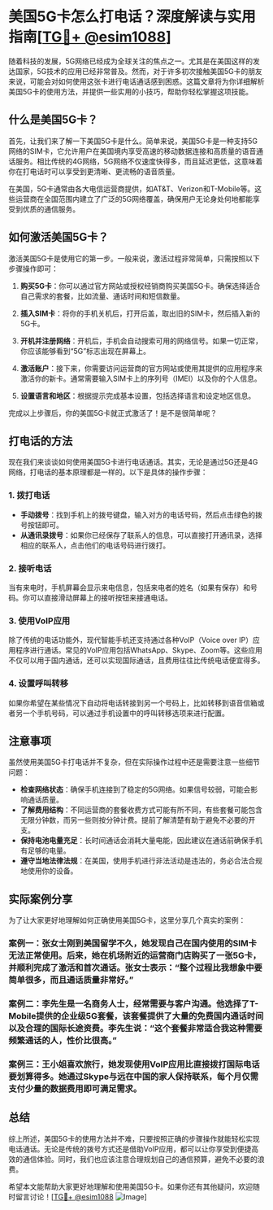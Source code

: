 # 美国5G卡怎么打电话？深度解读与实用指南[[TG💪+ @esim1088](https://t.me/s/esim1088)]

随着科技的发展，5G网络已经成为全球关注的焦点之一。尤其是在美国这样的发达国家，5G技术的应用已经非常普及。然而，对于许多初次接触美国5G卡的朋友来说，可能会对如何使用这张卡进行电话通话感到困惑。这篇文章将为你详细解析美国5G卡的使用方法，并提供一些实用的小技巧，帮助你轻松掌握这项技能。

## 什么是美国5G卡？

首先，让我们来了解一下美国5G卡是什么。简单来说，美国5G卡是一种支持5G网络的SIM卡，它允许用户在美国境内享受高速的移动数据连接和高质量的语音通话服务。相比传统的4G网络，5G网络不仅速度快得多，而且延迟更低，这意味着你在打电话时可以享受到更清晰、更流畅的语音质量。

在美国，5G卡通常由各大电信运营商提供，如AT&T、Verizon和T-Mobile等。这些运营商在全国范围内建立了广泛的5G网络覆盖，确保用户无论身处何地都能享受到优质的通信服务。

## 如何激活美国5G卡？

激活美国5G卡是使用它的第一步。一般来说，激活过程非常简单，只需按照以下步骤操作即可：

1. **购买5G卡**：你可以通过官方网站或授权经销商购买美国5G卡。确保选择适合自己需求的套餐，比如流量、通话时间和短信数量。

2. **插入SIM卡**：将你的手机关机后，打开后盖，取出旧的SIM卡，然后插入新的5G卡。

3. **开机并注册网络**：开机后，手机会自动搜索可用的网络信号。如果一切正常，你应该能够看到“5G”标志出现在屏幕上。

4. **激活账户**：接下来，你需要访问运营商的官方网站或使用其提供的应用程序来激活你的新卡。通常需要输入SIM卡上的序列号（IMEI）以及你的个人信息。

5. **设置语言和地区**：根据提示完成基本设置，包括选择语言和设定地区信息。

完成以上步骤后，你的美国5G卡就正式激活了！是不是很简单呢？

## 打电话的方法

现在我们来谈谈如何使用美国5G卡进行电话通话。其实，无论是通过5G还是4G网络，打电话的基本原理都是一样的。以下是具体的操作步骤：

### 1. 拨打电话

- **手动拨号**：找到手机上的拨号键盘，输入对方的电话号码，然后点击绿色的拨号按钮即可。
- **从通讯录拨号**：如果你已经保存了联系人的信息，可以直接打开通讯录，选择相应的联系人，点击他们的电话号码进行拨打。

### 2. 接听电话

当有来电时，手机屏幕会显示来电信息，包括来电者的姓名（如果有保存）和号码。你可以直接滑动屏幕上的接听按钮来接通电话。

### 3. 使用VoIP应用

除了传统的电话功能外，现代智能手机还支持通过各种VoIP（Voice over IP）应用程序进行通话。常见的VoIP应用包括WhatsApp、Skype、Zoom等。这些应用不仅可以用于国内通话，还可以实现国际通话，且费用往往比传统电话便宜得多。

### 4. 设置呼叫转移

如果你希望在某些情况下自动将电话转接到另一个号码上，比如转移到语音信箱或者另一个手机号码，可以通过手机设置中的呼叫转移选项来进行配置。

## 注意事项

虽然使用美国5G卡打电话并不复杂，但在实际操作过程中还是需要注意一些细节问题：

- **检查网络状态**：确保手机连接到了稳定的5G网络。如果信号较弱，可能会影响通话质量。
- **了解费用结构**：不同运营商的套餐收费方式可能有所不同，有些套餐可能包含无限分钟数，而另一些则按分钟计费。提前了解清楚有助于避免不必要的开支。
- **保持电池电量充足**：长时间通话会消耗大量电能，因此建议在通话前确保手机有足够的电量。
- **遵守当地法律法规**：在美国，使用手机进行非法活动是违法的，务必合法合规地使用你的设备。

## 实际案例分享

为了让大家更好地理解如何正确使用美国5G卡，这里分享几个真实的案例：

### 案例一：张女士刚到美国留学不久，她发现自己在国内使用的SIM卡无法正常使用。后来，她在机场附近的运营商门店购买了一张5G卡，并顺利完成了激活和首次通话。张女士表示：“整个过程比我想象中要简单很多，而且通话质量非常好。”

### 案例二：李先生是一名商务人士，经常需要与客户沟通。他选择了T-Mobile提供的企业级5G套餐，该套餐提供了大量的免费国内通话时间以及合理的国际长途资费。李先生说：“这个套餐非常适合我这种需要频繁通话的人，性价比很高。”

### 案例三：王小姐喜欢旅行，她发现使用VoIP应用比直接拨打国际电话要划算得多。她通过Skype与远在中国的家人保持联系，每个月仅需支付少量的数据费用即可满足需求。

## 总结

综上所述，美国5G卡的使用方法并不难，只要按照正确的步骤操作就能轻松实现电话通话。无论是传统的拨号方式还是借助VoIP应用，都可以让你享受到便捷高效的通信体验。同时，我们也应该注意合理规划自己的通信预算，避免不必要的浪费。

希望本文能帮助大家更好地理解和使用美国5G卡。如果你还有其他疑问，欢迎随时留言讨论！[[TG💪+ @esim1088](https://t.me/s/esim1088) ![Image](https://i.postimg.cc/4NQfJmqS/Snipaste-2025-05-13-00-14-12.png)]